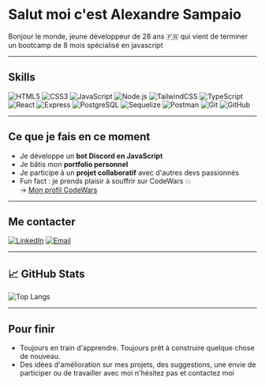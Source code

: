 # Salut moi c'est Alexandre Sampaio

Bonjour le monde, jeune développeur de 28 ans 🇫🇷 qui vient de terminer un bootcamp de 8 mois spécialisé en javascript

---

## Skills

![HTML5](https://img.shields.io/badge/-HTML5-black?style=flat-square&logo=html5)
![CSS3](https://img.shields.io/badge/-CSS3-black?style=flat-square&logo=css3)
![JavaScript](https://img.shields.io/badge/-JavaScript-black?style=flat-square&logo=javascript)
![Node.js](https://img.shields.io/badge/-Node.js-black?style=flat-square&logo=node.js)
![TailwindCSS](https://img.shields.io/badge/-TailwindCSS-black?style=flat-square&logo=tailwindcss)
![TypeScript](https://img.shields.io/badge/-TypeScript-black?style=flat-square&logo=typescript)
![React](https://img.shields.io/badge/-React-black?style=flat-square&logo=react)
![Express](https://img.shields.io/badge/-Express-black?style=flat-square&logo=express)
![PostgreSQL](https://img.shields.io/badge/-PostgreSQL-black?style=flat-square&logo=postgresql)
![Sequelize](https://img.shields.io/badge/-Sequelize-black?style=flat-square&logo=sequelize)
![Postman](https://img.shields.io/badge/-Postman-black?style=flat-square&logo=postman)
![Git](https://img.shields.io/badge/-Git-black?style=flat-square&logo=git)
![GitHub](https://img.shields.io/badge/-GitHub-black?style=flat-square&logo=github)


---

## Ce que je fais en ce moment
- Je développe un **bot Discord en JavaScript**
- Je bâtis mon **portfolio personnel**
- Je participe à un **projet collaboratif** avec d'autres devs passionnés
- Fun fact : je prends plaisir à souffrir sur CodeWars 💥  
→ [Mon profil CodeWars](https://www.codewars.com/users/postierDave)

---


## Me contacter

[![LinkedIn](https://img.shields.io/badge/-LinkedIn-0077B5?style=flat-square&logo=linkedin&logoColor=white)](https://www.linkedin.com/in/alexandre-sampaio-as91/)
[![Email](https://img.shields.io/badge/-Email-D14836?style=flat-square&logo=gmail&logoColor=white)](mailto:alexandre.sampaio137@gmail.com)

---

## 📈 GitHub Stats

![Top Langs](https://github-readme-stats.vercel.app/api/top-langs/?username=SAMPAIOAlexandre&layout=compact&theme=default)


---

## Pour finir 

- Toujours en train d'apprendre. Toujours prêt à construire quelque chose de nouveau.
- Des idées d'amélioration sur mes projets, des suggestions, une envie de participer ou de travailler avec moi n'hésitez pas et contactez moi 

